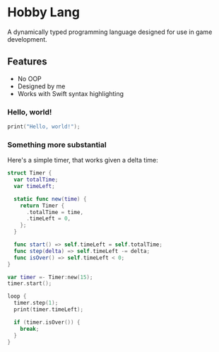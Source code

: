 # Hobby Lang

A dynamically typed programming language designed for use in game development.

## Features
- No OOP
- Designed by me
- Works with Swift syntax highlighting

### Hello, world!
```swift
print("Hello, world!");
```

### Something more substantial
Here's a simple timer, that works given a delta time:
```swift
struct Timer {
  var totalTime;
  var timeLeft;

  static func new(time) {
    return Timer {
      .totalTime = time,
      .timeLeft = 0,
    };
  }

  func start() => self.timeLeft = self.totalTime;
  func step(delta) => self.timeLeft -= delta;
  func isOver() => self.timeLeft < 0;
}

var timer =- Timer:new(15);
timer.start();

loop {
  timer.step(1);
  print(timer.timeLeft);

  if (timer.isOver()) {
    break;
  }
}
```